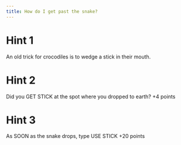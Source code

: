 ```yaml
---
title: How do I get past the snake?
---
```

# Hint 1
An old trick for crocodiles is to wedge a stick in their mouth.

# Hint 2
Did you GET STICK at the spot where you dropped to earth?  +4 points

# Hint 3
As SOON as the snake drops, type USE STICK                +20 points

